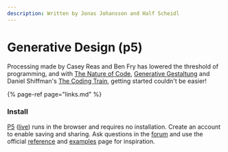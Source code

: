 ```yaml
---
description: Written by Jonas Johansson and Half Scheidl
---
```


# Generative Design \(p5\)

Processing made by Casey Reas and Ben Fry has lowered the threshold of programming, and with [The Nature of Code](http://natureofcode.com/), [Generative Gestaltung](http://www.generative-gestaltung.de/2/) and Daniel Shiffman's [The Coding Train](https://www.youtube.com/user/shiffman/videos), getting started couldn't be easier! 

{% page-ref page="links.md" %}

### Install

[P5](https://editor.p5js.org/) \([live](https://teddavis.org/p5live/)\) runs in the browser and requires no installation. Create an account to enable saving and sharing. Ask questions in the [forum](https://discourse.processing.org/) and use the official [reference](https://p5js.org/reference/) and [examples](https://p5js.org/examples/) page for inspiration.

#### 

